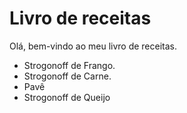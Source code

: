 # Livro de receitas
Olá, bem-vindo ao meu livro de receitas.

 - Strogonoff de Frango.
 - Strogonoff de Carne.
 - Pavê 
 - Strogonoff de Queijo

